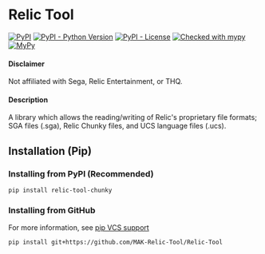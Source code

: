 # Relic Tool
[![PyPI](https://img.shields.io/pypi/v/relic-tool-chunky)](https://pypi.org/project/Relic-Tool/)
[![PyPI - Python Version](https://img.shields.io/pypi/pyversions/relic-tool-chunky)](https://www.python.org/downloads/)
[![PyPI - License](https://img.shields.io/pypi/l/relic-tool-chunky)](https://github.com/MAK-Relic-Tool/Relic-Tool/blob/main/LICENSE.txt)
[![Checked with mypy](http://www.mypy-lang.org/static/mypy_badge.svg)](http://mypy-lang.org/)
[![MyPy](https://github.com/MAK-Relic-Tool/Relic-Tool/actions/workflows/mypy.yml/badge.svg)](https://github.com/MAK-Relic-Tool/Relic-Tool/actions/workflows/mypy.yml)
#### Disclaimer
Not affiliated with Sega, Relic Entertainment, or THQ.
#### Description
A library which allows the reading/writing of Relic's proprietary file formats; SGA files (.sga), Relic Chunky files, and UCS language files (.ucs).

## Installation (Pip)
### Installing from PyPI (Recommended)
```
pip install relic-tool-chunky
```
### Installing from GitHub
For more information, see [pip VCS support](https://pip.pypa.io/en/stable/topics/vcs-support/#git)
```
pip install git+https://github.com/MAK-Relic-Tool/Relic-Tool
```